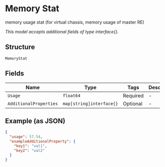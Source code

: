 
# Memory Stat

memory usage stat (for virtual chassis, memory usage of master RE)

*This model accepts additional fields of type interface{}.*

## Structure

`MemoryStat`

## Fields

| Name | Type | Tags | Description |
|  --- | --- | --- | --- |
| `Usage` | `float64` | Required | - |
| `AdditionalProperties` | `map[string]interface{}` | Optional | - |

## Example (as JSON)

```json
{
  "usage": 57.54,
  "exampleAdditionalProperty": {
    "key1": "val1",
    "key2": "val2"
  }
}
```

